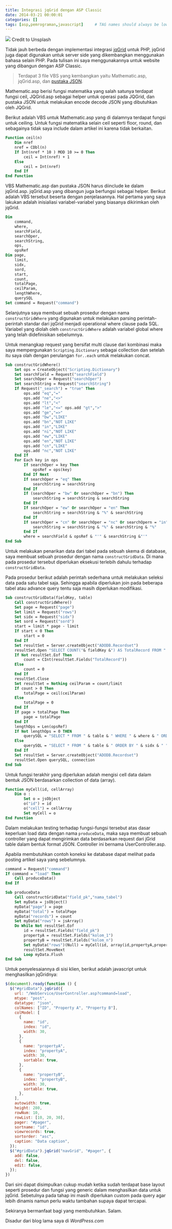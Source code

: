 ```yaml
---
title: Integrasi jqGrid dengan ASP Classic
date: 2014-03-21 00:00:01
categories: []
tags: [asp,pemrograman,javascript]     # TAG names should always be lowercase
---
```


![](https://images.unsplash.com/photo-1475770230762-6409e81d7589?q=80&w=2832&auto=format&fit=crop&ixlib=rb-4.0.3&ixid=M3wxMjA3fDB8MHxwaG90by1wYWdlfHx8fGVufDB8fHx8fA%3D%3D)
Credit to Unsplash

Tidak jauh berbeda dengan implementasi integrasi [jqGrid](https://www.trirand.com/blog/) untuk PHP, jqGrid juga dapat digunakan untuk server side yang dikembangkan menggunakan bahasa selain PHP. Pada tulisan ini saya menggunakannya untuk website yang dibangun dengan ASP Classic. 

> Terdapat 3 file VBS yang kembangkan yaitu Mathematic.asp, jqGrid.asp, dan [pustaka JSON](https://code.google.com/archive/p/aspjson/).

Mathematic.asp berisi fungsi matematika yang salah satunya terdapat fungsi ceil, JQGrid.asp sebagai helper untuk operasi pada JQGrid, dan pustaka JSON untuk melakukan encode decode JSON yang dibutuhkan oleh JQGrid.

Berikut adalah VBS untuk Mathematic.asp yang di dalamnya terdapat fungsi untuk ceiling. Untuk fungsi matematika selain ceil seperti floor, round, dan sebagainya tidak saya include dalam artikel ini karena tidak berkaitan.

```vb
Function ceil(n)
    Dim nref
    nref = CDbl(n)
    If Int(nref * 10 ) MOD 10 >= 0 Then
        ceil = Int(nref) + 1 
    Else
        ceil = Int(nref)
    End If
End Function
```

VBS Mathematic.asp dan pustaka JSON harus diinclude ke dalam jqGrid.asp. jqGrid.asp yang dibangun juga berfungsi sebagai helper. Berikut adalah VBS tersebut beserta dengan penjelasannya. Hal pertama yang saya lakukan adalah inisialiasi variabel-variabel yang biasanya dikirimkan oleh jqGrid.

```vb
Dim 
    command, 
	where, 
	searchField, 
	searchOper, 
	searchString, 
	ops, 
	opsRef 
Dim page, 
	limit, 
	sidx, 
	sord, 
	start, 
	count, 
	totalPage, 
	ceilParam, 
	lengthWhere, 
	querySQL 
Set command = Request("command")
```

Selanjutnya saya membuat sebuah prosedur dengan nama `constructGridWhere` yang digunakan untuk melakukan parsing perintah-perintah standar dari jqGrid menjadi operational where clause pada SQL. Variabel yang diolah oleh `constructGridWhere` adalah variabel global where yang telah didefinisikan sebelumnya.

Untuk menangkap request yang bersifat multi clause dari kombinasi maka saya mempergunakan `Scripting.Dictionary` sebagai collection dan setelah itu saya olah dengan perulangan `for..each` untuk melakukan concat.

```vb
Sub constructGridWhere() 
	Set ops = CreateObject("Scripting.Dictionary") 
	Set searchField = Request("searchField") 
	Set searchOper = Request("searchOper") 
	Set searchString = Request("searchString") 
	If Request("_search") = "true" Then 
		ops.add "eq","=" 
		ops.add "ne","<>" 
		ops.add "lt","<" 
		ops.add "le","<=" ops.add "gt",">" 
		ops.add "ge","=>" 
		ops.add "bw","LIKE" 
		ops.add "bn","NOT LIKE" 
		ops.add "in","LIKE" 
		ops.add "ni","NOT LIKE" 
		ops.add "ew","LIKE" 
		ops.add "en","NOT LIKE" 
		ops.add "cn","LIKE" 
		ops.add "nc","NOT LIKE" 
	End If 
	For Each key in ops 
		If searchOper = key Then 
			opsRef = ops(key) 
		End If Next 
		If searchOper = "eq" Then 
			searchString = searchString 
		End If 
		If (searchOper = "bw" Or searchOper = "bn") Then 
			searchString = searchString & searchString 
		End If 
		If searchOper = "ew" Or searchOper = "en" Then 
			searchString = searchString & "%" & searchString 
		End If 
		If searchOper = "cn" Or searchOper = "nc" Or searchOpern = "in" Or searchOper = "ni" Then 
			searchString = searchString & "%" & searchString & "%" 
		End If 
		where = searchField & opsRef & "'" & searchString &"'" 
End Sub
```

Untuk melakukan penarikan data dari tabel pada sebuah skema di database, saya membuat sebuah prosedur dengan nama `constructGridData`. Di mana pada prosedur tersebut diperlukan eksekusi terlebih dahulu terhadap `constructGridData`.

Pada prosedur berikut adalah perintah sederhana untuk melakukan seleksi data pada satu tabel saja. Sehingga apabila diperlukan join pada beberapa tabel atau advance query tentu saja masih diperlukan modifikasi.

```vb
Sub constructGridData(fieldKey, table) 
	Call constructGridWhere() 
	Set page = Request("page") 
	Set limit = Request("rows") 
	Set sidx = Request("sidx") 
	Set sord = Request("sord") 
	start = limit * page - limit 
	If start < 0 Then 
        start = 0 
    End If 
    Set resultSet = Server.createObject("ADODB.Recordset") 
    resultSet.Open "SELECT COUNT("& fieldKey &") AS TotalRecord FROM " & table, connection 
    If Not resultSet.Eof Then 
        count = CInt(resultSet.Fields("TotalRecord")) 
    Else 
        count = 0 
    End If 
    resultSet.Close 
    Set resultSet = Nothing ceilParam = count/limit 
    If count > 0 Then
		totalPage = ceil(ceilParam) 
	Else 
		totalPage = 0 
	End If 
	If page > totalPage Then 
		page = totalPage 
	End If 
	lengthOps = Len(opsRef) 
	If Not lengthOps = 0 THEN 
		querySQL = "SELECT * FROM " & table & " WHERE " & where & " ORDER BY " & sidx & " " & sord & " LIMIT " & limit 
	Else 
		querySQL = "SELECT * FROM " & table & " ORDER BY " & sidx & " " & sord & " LIMIT " & limit 
	End If 
	Set resultSet = Server.createObject("ADODB.Recordset") 
	resultSet.Open querySQL, connection 
End Sub
```

Untuk fungsi terakhir yang diperlukan adalah mengisi cell data dalam bentuk JSON berdasarkan collection of data (array).

```vb
Function myCell(id, cellArray) 
	Dim o : 
		Set o = jsObject 
		o("id") = id 
		o("cell") = cellArray 
		Set myCell = o 
End Function
```

Dalam melakukan testing terhadap fungsi-fungsi tersebut atas dasar keperluan load data dengan nama `produceData`, maka saya membuat sebuah controller yang dapat mengirimkan data berdasarkan request dari jGrid table dalam bentuk format JSON. Controller ini bernama UserController.asp. 

Apabila membutuhkan contoh koneksi ke database dapat melihat pada posting artikel saya yang sebelumnya.

```vb
command = Request("command") 
If command = "load" Then 
	Call produceData() 
End If 

Sub produceData 
	Call constructGridData("field_pk","nama_tabel") 
	Set myData = jsObject() 
	myData("page") = page 
	myData("total") = totalPage 
	myData("records") = count 
	Set myData("rows") = jsArray() 
	Do While Not resultSet.Eof 
		id = resultSet.Fields("field_pk") 
        propertyA = resultSet.Fields("kolom_1") 
		propertyB = resultSet.Fields("kolom_n") 
		Set myData("rows")(Null) = myCell(id, array(id,propertyA,propertyB)) 
		resultSet.MoveNext 
		Loop myData.Flush 
End Sub
```

Untuk penyelesaiannya di sisi klien, berikut adalah javascript untuk menghasilkan jqGridnya:

```javascript
$(document).ready(function () {
  $("#gridData").jqGrid({
    url: "/WebService/UserController.asp?command=load",
    mtype: "post",
    datatype: "json",
    colNames: ["ID", "Property A", "Property B"],
    colModel: [
      {
        name: "id",
        index: "id",
        width: 30,
      },
      {
        name: "propertyA",
        index: "propertyA",
        width: 30,
        sortable: true,
      },
      {
        name: "propertyB",
        index: "propertyB",
        width: 30,
        sortable: true,
      },
    ],
    autowidth: true,
    height: 280,
    rowNum: 10,
    rowList: [10, 20, 30],
    pager: "#pager",
    sortname: "id",
    viewrecords: true,
    sortorder: "asc",
    caption: "Data caption",
  });
  $("#gridData").jqGrid("navGrid", "#pager", {
    add: false,
    del: false,
    edit: false,
  });
})
```

Dari sini dapat disimpulkan cukup mudah ketika sudah terdapat base layout seperti prosedur dan fungsi yang generic dalam menghasilkan data untuk jqGrid. Sebetulnya pada tahap ini masih diperlukan custom pada query agar lebih dinamis namun perlu waktu tambahan supaya dapat tercapai.

Sekiranya bermanfaat bagi yang membutuhkan. Salam.

Disadur dari blog lama saya di _WordPress.com_